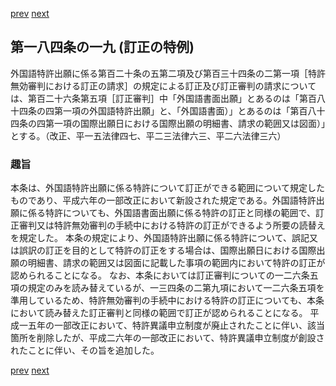 [prev](/specific\markdowns\特許法\270_Mp-Ch_9-At_184_18.md)
[next](/specific\markdowns\特許法\272_Mp-Ch_9-At_184_20.md)
## 第一八四条の一九 (訂正の特例)
外国語特許出願に係る第百二十条の五第二項及び第百三十四条の二第一項［特許無効審判における訂正の請求］の規定による訂正及び訂正審判の請求については、第百二十六条第五項［訂正審判］中「外国語書面出願」とあるのは「第百八十四条の四第一項の外国語特許出願」と、「外国語書面）」とあるのは「第百八十四条の四第一項の国際出願日における国際出願の明細書、請求の範囲又は図面）」とする。（改正、平一五法律四七、平二三法律六三、平二六法律三六）

### 趣旨
本条は、外国語特許出願に係る特許について訂正ができる範囲について規定したものであり、平成六年の一部改正において新設された規定である。外国語特許出願に係る特許についても、外国語書面出願に係る特許の訂正と同様の範囲で、訂正審判又は特許無効審判の手続中における特許の訂正ができるよう所要の読替えを規定した。
本条の規定により、外国語特許出願に係る特許について、誤記又は誤訳の訂正を目的として特許の訂正をする場合は、国際出願日における国際出願の明細書、請求の範囲又は図面に記載した事項の範囲内において特許の訂正が認められることになる。
なお、本条においては訂正審判についての一二六条五項の規定のみを読み替えているが、一三四条の二第九項において一二六条五項を準用しているため、特許無効審判の手続中における特許の訂正についても、本条において読み替えた訂正審判と同様の範囲で訂正が認められることになる。
平成一五年の一部改正において、特許異議申立制度が廃止されたことに伴い、該当箇所を削除したが、平成二六年の一部改正において、特許異議申立制度が創設されたことに伴い、その旨を追加した。

[prev](/specific\markdowns\特許法\270_Mp-Ch_9-At_184_18.md)
[next](/specific\markdowns\特許法\272_Mp-Ch_9-At_184_20.md)